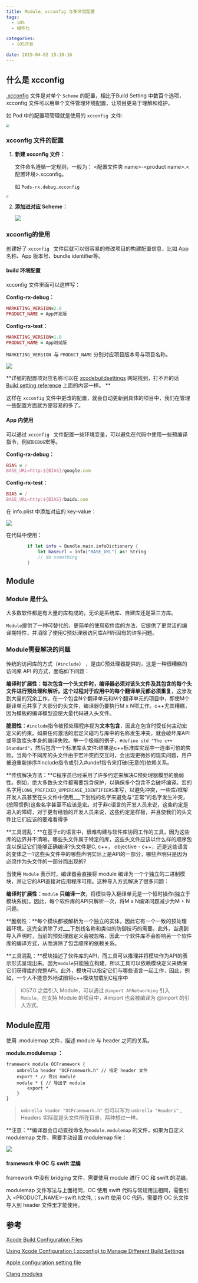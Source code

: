 ```yaml
---
title: Module、xcconfig 与多环境配置
tags:
  - iOS
  - 组件化

categories:
  - iOS开发

date: 2019-04-02 15:10:16
---
```


## 什么是 xcconfig 

[.xcconfig](https://help.apple.com/xcode/mac/8.3/#/dev745c5c974) 文件是对单个 `Scheme` 的配置，相比于Build Setting 中数百个选项，xcconfig 文件可以用单个文件管理环境配置，让项目更易于理解和维护。

如 Pod 中的配置项管理就是使用的 `xcconfig `文件:

<img src="/Users/hexo_images/WX20210203-150349@2x.png" style="zoom:50%;" />

<!-- more -->

### xcconfig 文件的配置

1. **新建 xcconfig 文件：**

   文件命名遵循一定规则，一般为： <配置文件夹 name>-\<product name>.<配置环境>.xcconfig。

   如 `Pods-rx.debug.xcconfig`

<img src="/Users/hexo_images/xcconfig-new-file--light-2196fa7cbd39f743d406ba6de095699bd6bc8965a9f92d0d5fd98d59d54b89cd949dc82ca4fd4735b40dd55a423d462ce94085077a5b5cdfa78edffdce5e6537.png" style="zoom:40%;" />

2. **添加进对应 Scheme：**

   ![](/Users/hexo_images/WX20210203-151326@2x.png)

### xcconfig的使用

创建好了 `xcconfig ` 文件后就可以很容易的修改项目的构建配置信息，比如 App 名称、App 版本号、bundle identifier等。

#### build 环境配置

xcconfig 文件里面可以这样写：

**Config-rx-debug：**

```ruby
MARKETING_VERSION=2.0
PRODUCT_NAME = App开发版
```

**Config-rx-test：**

```ruby
MARKETING_VERSION=1.0
PRODUCT_NAME = App测试版
```

`MARKETING_VERSION `与 `PRODUCT_NAME` 分别对应项目版本号与项目名称。

![](/Users/hexo_images/WX20210203-154912@2x.png)



**详细的配置项对应名称可以在 [xcodebuildsettings](https://xcodebuildsettings.com/) 网站找到，打不开的话 [Build setting reference](https://help.apple.com/xcode/mac/8.3/#/itcaec37c2a6) 上面的内容一样。 **

这样在 `xcconfig` 文件中更改的配置，就会自动更新到具体的项目中，我们在管理一些配置方面就方便容易的多了。

#### App 内使用

可以通过 `xcconfig ` 文件配置一些环境变量，可以避免在代码中使用一些预编译指令，例如`DEBUG`宏等。

**Config-rx-debug：**

```ruby
BIAS = /
BASE_URL=http:${BIAS}/google.com
```

**Config-rx-test：**

```ruby
BIAS = /
BASE_URL=http:${BIAS}/baidu.com
```

在 info.plist 中添加对应的 key-value：

![](/Users/hexo_images/WX20210203-160723@2x.png)

在代码中使用：

```swift
        if let info = Bundle.main.infoDictionary {
            let baseurl = info["BASE_URL"] as! String
			// do something
        }
```



## Module

### Module 是什么

大多数软件都是有大量的库构成的，无论是系统库、自建库还是第三方库。

`Module`提供了一种可替代的、更简单的使用软件库的方法，它提供了更灵活的编译期特性，并消除了使用C预处理器访问库API所固有的许多问题。

### Module需要解决的问题

传统的访问库的方式（`#include`） ，是由C预处理器提供的，这是一种很糟糕的访问库 API 的方式，面临如下问题：

**编译时扩展性：**每次包含一个头文件时，编译器必须对该头文件及其包含的每个头文件进行预处理和解析。这个过程对于应用中的每个翻译单元都**必须重复**，这涉及到大量的冗余工作。在一个包含N个翻译单元和M个翻译单元的项目中，即使M个翻译单元共享了大部分的头文件，编译器仍要执行M x N项工作。c++尤其糟糕，因为模板的编译模型迫使大量代码进入头文件。

**脆弱性：**`#include`指令被预处理程序视为**文本包含**，因此在包含时受任何主动宏定义的约束。如果任何激活的宏定义碰巧与库中的名称发生冲突，就会破坏库API或导致库头本身的编译失败。举一个极端的例子，`#define std "The c++ Standard"`，然后包含一个标准库头文件:结果是c++标准库实现中一连串可怕的失败。当两个不同库的头文件由于宏冲突而交互时，会出现更微妙的现实问题，用户被迫重新排序#include指令或引入#undef指令来打破(无意的)依赖关系。

**传统解决方法：**C程序员已经采用了许多约定来解决C预处理器模型的脆弱性。例如，绝大多数头文件都需要包含保护，以确保多个包含不会破坏编译。宏的名字用`LONG_PREFIXED_UPPERCASE_IDENTIFIERS`来写，以避免冲突，一些库/框架开发人员甚至在头文件中使用___下划线的名字来避免与“正常”的名字发生冲突，(按照惯例)这些名字甚至不应该是宏。对于非c语言的开发人员来说，这些约定是进入的障碍，对于更有经验的开发人员来说，这些约定是样板，并且使我们的头文件比它们应该的要难看得多

**工具混乱：**在基于c的语言中，很难构建与软件库协同工作的工具，因为这些库的边界并不清晰。哪些头文件属于特定的库，这些头文件应该以什么样的顺序包含以保证它们能够正确编译?头文件是C, c++， objective - c++，还是这些语言的变体之一?这些头文件中的哪些声明实际上是API的一部分，哪些声明只是因为必须作为头文件的一部分而出现的?



当使用 `Module` 表示时，编译器会直接将 module 编译为一个个独立的二进制模块，并让它的API直接对应用程序可用。这种导入方式解决了很多问题：

**编译时扩展性：**`module` **只编译一次**，将模块导入翻译单元是一个恒时操作(独立于模块系统)。因此，每个软件库的API只解析一次，将M x N编译问题减少为M + N问题。

**脆弱性：**每个模块都被解析为一个独立的实体，因此它有一个一致的预处理器环境。这完全消除了对___下划线名称和类似的防御技巧的需要。此外，当遇到导入声明时，当前的预处理器定义会被忽略，因此一个软件库不会影响另一个软件库的编译方式，从而消除了包含顺序的依赖关系。

**工具混乱：**模块描述了软件库的API，而工具可以推理并将模块作为API的表示形式呈现出来。因为`module`只能独立构建，所以工具可以依赖模块定义来确保它们获得库的完整API。此外，模块可以指定它们与哪些语言一起工作，因此，例如，一个人不能意外地试图将c++模块加载到C程序中

>  iOS7.0 之后引入 Module，可以通过 `@import AFNetworking` 引入 `Module`，在支持 Module 的项目中，#import 也会被编译为 @import 的引入方式。

## Module应用

使用 .modulemap 文件，描述 module 与 header 之间的关系。

**module.modulemap ：**

```objc
framework module OCFramework {
    umbrella header "OCFramework.h" // 指定 header 文件
    export * // 导出 module
    module * { // 导出子 module
        export *
    }
}
```

> `umbrella header "OCFramework.h"` 也可以写为 `umbrella "Headers"` , Headers 实际就是头文件所在目录，两种想过一样。

**注意：**编译器会自动查找命名为`module.modulemap` 的文件，如果为自定义 modulemap 文件，需要手动设置 modulemap file：

![](/Users/hexo_images/WX20210203-175828@2x.png)

#### framework 中 OC 与 swift 混编 

framework 中没有 bridging 文件，需要使用 module 进行 OC 和 swift 的混编。

modulemap 文件写法与上面相同，OC 使用 swift 代码与常规用法相同，需要引入 \<PRODUCT_NAME>-swift.h文件,；swift 使用 OC 代码，需要将 OC 头文件导入到 header 文件里才能使用。



## 参考

[Xcode Build Configuration Files](https://nshipster.com/xcconfig/)

[Using Xcode Configuration (.xcconfig) to Manage Different Build Settings](https://www.appcoda.com/xcconfig-guide/)

[Apple configuration setting file](https://help.apple.com/xcode/mac/11.4/#/dev745c5c974)

[Clang modules](https://clang.llvm.org/docs/Modules.html)

